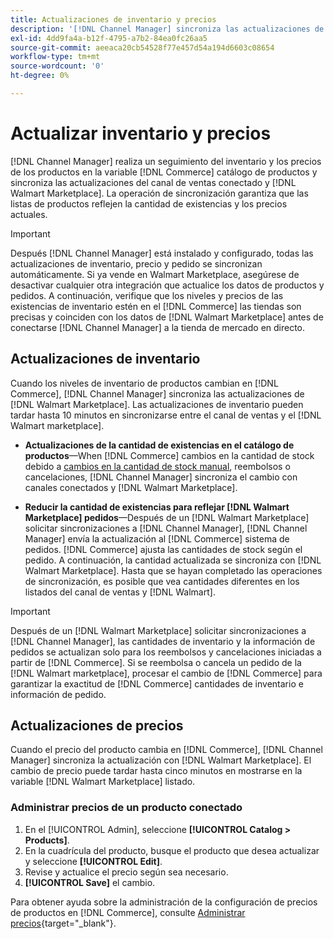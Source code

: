 ```yaml
---
title: Actualizaciones de inventario y precios
description: '[!DNL Channel Manager] sincroniza las actualizaciones de inventario y precio entre las variables [!DNL Commerce] almacenar y [!DNL Walmart Marketplace] para que pueda administrar las operaciones de canal de ventas desde el [!DNL Commerce] Admin'
exl-id: 4dd9fa4a-b12f-4795-a7b2-84ea0fc26aa5
source-git-commit: aeeaca20cb54528f77e457d54a194d6603c08654
workflow-type: tm+mt
source-wordcount: '0'
ht-degree: 0%

---
```


# Actualizar inventario y precios

[!DNL Channel Manager] realiza un seguimiento del inventario y los precios de los productos en la variable [!DNL Commerce] catálogo de productos y sincroniza las actualizaciones del canal de ventas conectado y [!DNL Walmart Marketplace]. La operación de sincronización garantiza que las listas de productos reflejen la cantidad de existencias y los precios actuales.


>[!IMPORTANT]
>
>Después [!DNL Channel Manager] está instalado y configurado, todas las actualizaciones de inventario, precio y pedido se sincronizan automáticamente. Si ya vende en Walmart Marketplace, asegúrese de desactivar cualquier otra integración que actualice los datos de productos y pedidos. A continuación, verifique que los niveles y precios de las existencias de inventario estén en el [!DNL Commerce] las tiendas son precisas y coinciden con los datos de [!DNL Walmart Marketplace] antes de conectarse [!DNL Channel Manager] a la tienda de mercado en directo.


## Actualizaciones de inventario

Cuando los niveles de inventario de productos cambian en [!DNL Commerce], [!DNL Channel Manager] sincroniza las actualizaciones de [!DNL Walmart Marketplace]. Las actualizaciones de inventario pueden tardar hasta 10 minutos en sincronizarse entre el canal de ventas y el [!DNL Walmart marketplace].

* **Actualizaciones de la cantidad de existencias en el catálogo de productos**—When [!DNL Commerce] cambios en la cantidad de stock debido a [cambios en la cantidad de stock manual](https://docs.magento.com/user-guide/catalog/inventory-product-quantity.html), reembolsos o cancelaciones, [!DNL Channel Manager] sincroniza el cambio con canales conectados y [!DNL Walmart Marketplace].

* **Reducir la cantidad de existencias para reflejar [!DNL Walmart Marketplace] pedidos**—Después de un [!DNL Walmart Marketplace] solicitar sincronizaciones a [!DNL Channel Manager], [!DNL Channel Manager] envía la actualización al [!DNL Commerce] sistema de pedidos. [!DNL Commerce] ajusta las cantidades de stock según el pedido. A continuación, la cantidad actualizada se sincroniza con [!DNL Walmart Marketplace]. Hasta que se hayan completado las operaciones de sincronización, es posible que vea cantidades diferentes en los listados del canal de ventas y [!DNL Walmart].

>[!IMPORTANT]
>
>Después de un [!DNL Walmart Marketplace] solicitar sincronizaciones a [!DNL Channel Manager], las cantidades de inventario y la información de pedidos se actualizan solo para los reembolsos y cancelaciones iniciadas a partir de [!DNL Commerce]. Si se reembolsa o cancela un pedido de la [!DNL Walmart marketplace], procesar el cambio de [!DNL Commerce] para garantizar la exactitud de [!DNL Commerce] cantidades de inventario e información de pedido.

## Actualizaciones de precios

Cuando el precio del producto cambia en [!DNL Commerce], [!DNL Channel Manager] sincroniza la actualización con [!DNL Walmart Marketplace]. El cambio de precio puede tardar hasta cinco minutos en mostrarse en la variable [!DNL Walmart Marketplace] listado.

### Administrar precios de un producto conectado

1. En el [!UICONTROL Admin], seleccione **[!UICONTROL Catalog > Products]**.
1. En la cuadrícula del producto, busque el producto que desea actualizar y seleccione **[!UICONTROL Edit]**.
1. Revise y actualice el precio según sea necesario.
1. **[!UICONTROL Save]** el cambio.

Para obtener ayuda sobre la administración de la configuración de precios de productos en [!DNL Commerce], consulte [Administrar precios](https://docs.magento.com/user-guide/catalog/pricing.html){target="_blank"}.
